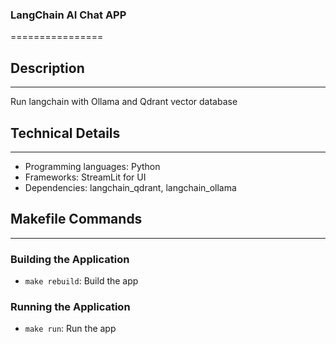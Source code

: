 ### LangChain AI Chat APP
================

## Description
---------------

Run langchain with Ollama and Qdrant vector database

## Technical Details
-------------------

* Programming languages: Python
* Frameworks: StreamLit for UI
* Dependencies: langchain_qdrant, langchain_ollama

## Makefile Commands
--------------------

### Building the Application

* `make rebuild`: Build the app

### Running the Application

* `make run`: Run the app